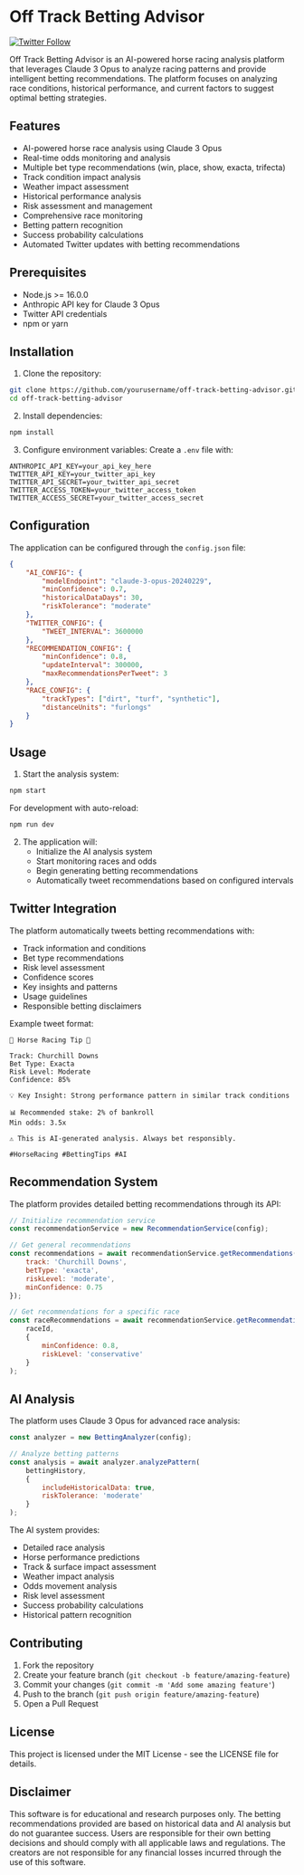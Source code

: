 # Off Track Betting Advisor

[![Twitter Follow](https://img.shields.io/twitter/follow/OFBSOL?style=social)](https://twitter.com/OFBSOL)

Off Track Betting Advisor is an AI-powered horse racing analysis platform that leverages Claude 3 Opus to analyze racing patterns and provide intelligent betting recommendations. The platform focuses on analyzing race conditions, historical performance, and current factors to suggest optimal betting strategies.

## Features

- AI-powered horse race analysis using Claude 3 Opus
- Real-time odds monitoring and analysis
- Multiple bet type recommendations (win, place, show, exacta, trifecta)
- Track condition impact analysis
- Weather impact assessment
- Historical performance analysis
- Risk assessment and management
- Comprehensive race monitoring
- Betting pattern recognition
- Success probability calculations
- Automated Twitter updates with betting recommendations

## Prerequisites

- Node.js >= 16.0.0
- Anthropic API key for Claude 3 Opus
- Twitter API credentials
- npm or yarn

## Installation

1. Clone the repository:
```bash
git clone https://github.com/yourusername/off-track-betting-advisor.git
cd off-track-betting-advisor
```

2. Install dependencies:
```bash
npm install
```

3. Configure environment variables:
Create a `.env` file with:
```env
ANTHROPIC_API_KEY=your_api_key_here
TWITTER_API_KEY=your_twitter_api_key
TWITTER_API_SECRET=your_twitter_api_secret
TWITTER_ACCESS_TOKEN=your_twitter_access_token
TWITTER_ACCESS_SECRET=your_twitter_access_secret
```

## Configuration

The application can be configured through the `config.json` file:

```json
{
    "AI_CONFIG": {
        "modelEndpoint": "claude-3-opus-20240229",
        "minConfidence": 0.7,
        "historicalDataDays": 30,
        "riskTolerance": "moderate"
    },
    "TWITTER_CONFIG": {
        "TWEET_INTERVAL": 3600000
    },
    "RECOMMENDATION_CONFIG": {
        "minConfidence": 0.8,
        "updateInterval": 300000,
        "maxRecommendationsPerTweet": 3
    },
    "RACE_CONFIG": {
        "trackTypes": ["dirt", "turf", "synthetic"],
        "distanceUnits": "furlongs"
    }
}
```

## Usage

1. Start the analysis system:
```bash
npm start
```

For development with auto-reload:
```bash
npm run dev
```

2. The application will:
   - Initialize the AI analysis system
   - Start monitoring races and odds
   - Begin generating betting recommendations
   - Automatically tweet recommendations based on configured intervals

## Twitter Integration

The platform automatically tweets betting recommendations with:
- Track information and conditions
- Bet type recommendations
- Risk level assessment
- Confidence scores
- Key insights and patterns
- Usage guidelines
- Responsible betting disclaimers

Example tweet format:
```
🏇 Horse Racing Tip 💪

Track: Churchill Downs
Bet Type: Exacta
Risk Level: Moderate
Confidence: 85%

💡 Key Insight: Strong performance pattern in similar track conditions

📊 Recommended stake: 2% of bankroll
Min odds: 3.5x

⚠️ This is AI-generated analysis. Always bet responsibly.

#HorseRacing #BettingTips #AI
```

## Recommendation System

The platform provides detailed betting recommendations through its API:

```javascript
// Initialize recommendation service
const recommendationService = new RecommendationService(config);

// Get general recommendations
const recommendations = await recommendationService.getRecommendations({
    track: 'Churchill Downs',
    betType: 'exacta',
    riskLevel: 'moderate',
    minConfidence: 0.75
});

// Get recommendations for a specific race
const raceRecommendations = await recommendationService.getRecommendationForRace(
    raceId,
    {
        minConfidence: 0.8,
        riskLevel: 'conservative'
    }
);
```

## AI Analysis

The platform uses Claude 3 Opus for advanced race analysis:

```javascript
const analyzer = new BettingAnalyzer(config);

// Analyze betting patterns
const analysis = await analyzer.analyzePattern(
    bettingHistory,
    {
        includeHistoricalData: true,
        riskTolerance: 'moderate'
    }
);
```

The AI system provides:
- Detailed race analysis
- Horse performance predictions
- Track & surface impact assessment
- Weather impact analysis
- Odds movement analysis
- Risk level assessment
- Success probability calculations
- Historical pattern recognition

## Contributing

1. Fork the repository
2. Create your feature branch (`git checkout -b feature/amazing-feature`)
3. Commit your changes (`git commit -m 'Add some amazing feature'`)
4. Push to the branch (`git push origin feature/amazing-feature`)
5. Open a Pull Request

## License

This project is licensed under the MIT License - see the LICENSE file for details.

## Disclaimer

This software is for educational and research purposes only. The betting recommendations provided are based on historical data and AI analysis but do not guarantee success. Users are responsible for their own betting decisions and should comply with all applicable laws and regulations. The creators are not responsible for any financial losses incurred through the use of this software. 